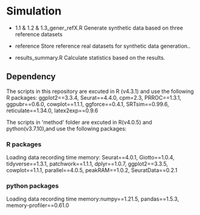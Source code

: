 # Simulation

- 1.1 & 1.2 & 1.3_gener_refX.R Generate synthetic data based on three reference datasets

- reference Store reference real datasets for synthetic data generation..

- results_summary.R Calculate statistics based on the results.

## Dependency
The scripts in this repository are excuted in R (v4.3.1) and use the following R packages:
ggplot2==3.3.4, Seurat==4.4.0, cpm=2.3, PRROC==1.3.1, ggpubr==0.6.0, cowplot==1.1.1, ggforce==0.4.1, SRTsim==0.99.6, reticulate==1.34.0, latex2exp==0.9.6

The scripts in 'method' folder are excuted in R(v4.0.5) and python(v3.7.10),and use the following packages:
### R packages
Loading data recording time memory: Seurat==4.0.1, Giotto==1.0.4, tidyverse==1.3.1, patchwork==1.1.1, dplyr==1.0.7, ggplot2==3.3.5, cowplot==1.1.1, parallel==4.0.5, peakRAM==1.0.2, SeuratData==0.2.1

### python packages
Loading data recording time memory:numpy==1.21.5, pandas==1.5.3, memory-profiler==0.61.0
